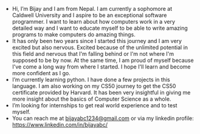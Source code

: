 - Hi, I’m Bijay and I am from Nepal. I am currently a sophomore at Caldwell University and I aspire to be an exceptional software programmer. I want to learn about how computers work in a very detailed way and I want to educate myself to be able to write amazing programs to make computers do amazing things. 
- It has only been two years since I started this journey and I am very excited but also nervous. Excited because of the unlimited potential in this field and nervous that I'm falling behind or I'm not where I'm supposed to be by now. At the same time, I am proud of myself because I've come a long way from where I started. I hope I'll learn and become more confident as I go.
- I’m currently learning python. I have done a few projects in this language. I am also working on my CS50 journey to get the CS50 certificate provided by Harvard. It has been very insightful in giving me more insight about the basics of Computer Science as a whole.
- I’m looking for internships to get real world experience and to test myself. 
- You can reach me at bijayabc1234@gmail.com or via my linkedin profile: https://www.linkedin.com/in/bijayabc/
<!---
bjbc0/bjbc0 is a ✨ special ✨ repository because its `README.md` (this file) appears on your GitHub profile.
You can click the Preview link to take a look at your changes.
--->
